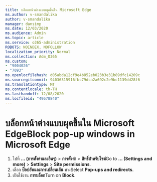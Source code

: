 ```yaml
---
title: บล็อกหน้าต่างแบบผุดขึ้นใน Microsoft Edge
ms.author: v-smandalika
author: v-smandalika
manager: dansimp
ms.date: 12/03/2020
ms.audience: Admin
ms.topic: article
ms.service: o365-administration
ROBOTS: NOINDEX, NOFOLLOW
localization_priority: Normal
ms.collection: Adm_O365
ms.custom:
- "9004026"
- "7093"
ms.openlocfilehash: d05abda12cf9e4b852eb023b3e31b89dfc14209c
ms.sourcegitcommit: 94036315916fbc79dca2a692c2e9bc1139dd28f6
ms.translationtype: MT
ms.contentlocale: th-TH
ms.lasthandoff: 12/08/2020
ms.locfileid: "49678840"
---
```

# <a name="block-pop-up-windows-in-microsoft-edge"></a><span data-ttu-id="8ec6a-102">บล็อกหน้าต่างแบบผุดขึ้นใน Microsoft Edge</span><span class="sxs-lookup"><span data-stu-id="8ec6a-102">Block pop-up windows in Microsoft Edge</span></span>

1. <span data-ttu-id="8ec6a-103">ไปที่ **... (การตั้งค่าและอื่นๆ)**  >  **การตั้งค่า**  >  **สิทธิ์สำหรับไซต์**</span><span class="sxs-lookup"><span data-stu-id="8ec6a-103">Go to **... (Settings and more)** > **Settings** > **Site permissions**.</span></span>
2. <span data-ttu-id="8ec6a-104">เลือก **ป๊อปอัพและการเปลี่ยนเส้น** ทาง</span><span class="sxs-lookup"><span data-stu-id="8ec6a-104">Select **Pop-ups and redirects**.</span></span>
3. <span data-ttu-id="8ec6a-105">เปิดใช้งาน **การบล็อก**</span><span class="sxs-lookup"><span data-stu-id="8ec6a-105">Turn on **Block**.</span></span>
